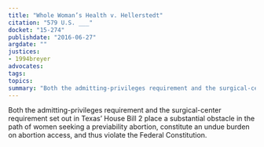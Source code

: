 ```yaml
---
title: "Whole Woman’s Health v. Hellerstedt"
citation: "579 U.S. ___"
docket: "15-274"
publishdate: "2016-06-27"
argdate: ""
justices:
- 1994breyer
advocates:
tags:
topics:
summary: "Both the admitting-privileges requirement and the surgical-center requirement set out in Texas’ House Bill 2 place a substantial obstacle in the path of women seeking a previability abortion, constitute an undue burden on abortion access, and thus violate the Federal Constitution."
---
```

Both the admitting-privileges requirement and the surgical-center requirement set out in Texas’ House Bill 2 place a substantial obstacle in the path of women seeking a previability abortion, constitute an undue burden on abortion access, and thus violate the Federal Constitution.

